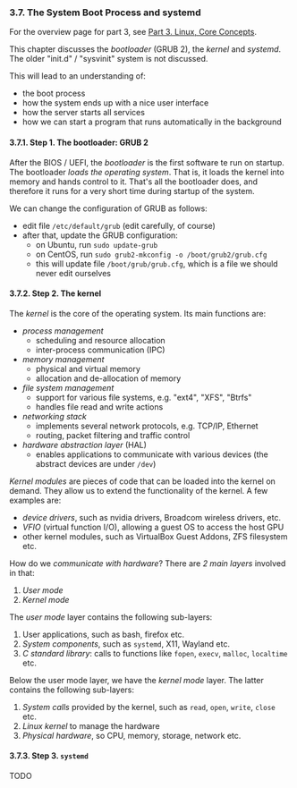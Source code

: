 
### 3.7. The System Boot Process and systemd

For the overview page for part 3, see [Part 3. Linux, Core Concepts](./part-3-linux-core-concepts.md).

This chapter discusses the *bootloader* (GRUB 2), the *kernel* and *systemd*.
The older "init.d" / "sysvinit" system is not discussed.

This will lead to an understanding of:
* the boot process
* how the system ends up with a nice user interface
* how the server starts all services
* how we can start a program that runs automatically in the background

#### 3.7.1. Step 1. The bootloader: GRUB 2

After the BIOS / UEFI, the *bootloader* is the first software te run on startup.
The bootloader *loads the operating system*. That is, it loads the kernel into memory and
hands control to it. That's all the bootloader does, and therefore it runs for a very short time
during startup of the system.

We can change the configuration of GRUB as follows:
* edit file `/etc/default/grub` (edit carefully, of course)
* after that, update the GRUB configuration:
  * on Ubuntu, run `sudo update-grub`
  * on CentOS, run `sudo grub2-mkconfig -o /boot/grub2/grub.cfg`
  * this will update file `/boot/grub/grub.cfg`, which is a file we should never edit ourselves

#### 3.7.2. Step 2. The kernel

The *kernel* is the core of the operating system. Its main functions are:
* *process management*
  * scheduling and resource allocation
  * inter-process communication (IPC)
* *memory management*
  * physical and virtual memory
  * allocation and de-allocation of memory
* *file system management*
  * support for various file systems, e.g. "ext4", "XFS", "Btrfs"
  * handles file read and write actions
* *networking stack*
  * implements several network protocols, e.g. TCP/IP, Ethernet
  * routing, packet filtering and traffic control
* *hardware abstraction layer* (HAL)
  * enables applications to communicate with various devices (the abstract devices are under `/dev`)

*Kernel modules* are pieces of code that can be loaded into the kernel on demand.
They allow us to extend the functionality of the kernel. A few examples are:
* *device drivers*, such as nvidia drivers, Broadcom wireless drivers, etc.
* *VFIO* (virtual function I/O), allowing a guest OS to access the host GPU
* other kernel modules, such as VirtualBox Guest Addons, ZFS filesystem etc.

How do we *communicate with hardware*? There are *2 main layers* involved in that:
1. *User mode*
2. *Kernel mode*

The *user mode* layer contains the following sub-layers:
1. User applications, such as bash, firefox etc.
2. *System components*, such as `systemd`, X11, Wayland etc.
3. *C standard library*: calls to functions like `fopen`, `execv`, `malloc`, `localtime` etc.

Below the user mode layer, we have the *kernel mode* layer. The latter contains the following sub-layers:
1. *System calls* provided by the kernel, such as `read`, `open`, `write`, `close` etc.
2. *Linux kernel* to manage the hardware
3. *Physical hardware*, so CPU, memory, storage, network etc.

#### 3.7.3. Step 3. `systemd`

TODO
